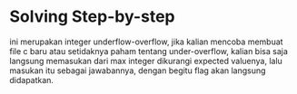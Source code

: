 # Solving Step-by-step

ini merupakan integer underflow-overflow, jika kalian mencoba membuat file c baru atau setidaknya paham tentang under-overflow, kalian bisa saja langsung memasukan dari max integer dikurangi expected valuenya, lalu masukan itu sebagai jawabannya, dengan begitu flag akan langsung didapatkan.